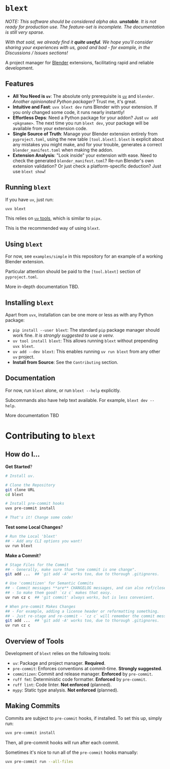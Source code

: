 # `blext`
_NOTE: This software should be considered alpha aka. **unstable**. It is not ready for production use. The feature-set is incomplete. The documentation is still very sparse._

_With that said, we already find it **quite useful**. We hope you'll consider sharing your experiences with us, good and bad - for example, in the Discussions / Issues sections!_

A project manager for [Blender](https://www.blender.org/) extensions, facilitating rapid and reliable development.



## Features
- **All You Need is `uv`**: The absolute only prerequisite is [`uv`](https://docs.astral.sh/uv/getting-started/installation/) and `blender`.
	_Another opinionated Python packager?_ Trust me, it's great.
- **Intuitive and Fast**: `uvx blext dev` runs Blender with your extension.
	If you only changed some code, it runs nearly instantly!
- **Effortless Deps**: Need a Python package for your addon?
	Just `uv add <pkgname>`.
	The next time you run `blext dev`, your package will be available from your extension code.
- **Single Source of Truth**: Manage your Blender extension entirely from `pyproject.toml`, using the new table `[tool.blext]`.
	`blext` is explicit about any mistakes you might make, and for your trouble, generates a correct `blender_manifest.toml` when making the addon.
- **Extension Analysis**: "Look inside" your extension with ease.
	Need to check the generated `blender_manifest.toml`?
	Re-run Blender's own extension validation?
	Or just check a platform-specific deduction?
	Just use `blext show`!

## Running `blext`
If you have `uv`, just run:
```bash
uvx blext
```

This relies on [`uv` tools](https://docs.astral.sh/uv/concepts/tools/), which is similar to `pipx`.

This is the recommended way of using `blext`.

## Using `blext`
For now, see `examples/simple` in this repository for an example of a working Blender extension.

Particular attention should be paid to the `[tool.blext]` section of `pyproject.toml`.

More in-depth documentation TBD.

## Installing `blext`
Apart from `uvx`, installation can be one more or less as with any Python package:

- `pip install --user blext`: The standard `pip` package manager should work fine. _It is strongly suggested to use a venv._
- `uv tool install blext`: This allows running `blext` without prepending `uvx blext`.
- `uv add --dev blext`: This enables running `uv run blext` from any other `uv` project.
- **Install from Source**: See the `Contributing` section.

## Documentation
For now, run `blext` alone, or run `blext --help` explicitly.

Subcommands also have help text available.
For example, `blext dev --help`.

More documentation TBD



# Contributing to `blext`
## How do I...
**Get Started**?
```bash
# Install uv.

# Clone the Repository
git clone URL
cd blext

# Install pre-commit hooks
uvx pre-commit install

# That's it! Change some code!
```

**Test some Local Changes**?
```bash
# Run the Local 'blext'
## - Add any CLI options you want!
uv run blext
```

**Make a Commit**?
```bash
# Stage Files for the Commit
## - Generally, make sure that "one commit is one change".
git add ...  ## 'git add -A' works too, due to thorough .gitignores.

# Use 'commitizen' for Semantic Commits
## - Commit messages **are** CHANGELOG messages, and can also ref/close issues.
## - So make them good! `cz c` makes that easy.
uv run cz c  ## 'git commit' always works, but is less convenient.

# When pre-commit Makes Changes
## - For example, adding a license header or reformatting something.
## - Just re-stage and re-commit - `cz c` will remember the commit message.
git add ...  ## 'git add -A' works too, due to thorough .gitignores.
uv run cz c
```

## Overview of Tools
Development of `blext` relies on the following tools:

- `uv`: Package and project manager. **Required**.
- `pre-commit`: Enforces conventions at commit-time. **Strongly suggested**.
- `commitizen`: Commit and release manager. **Enforced** by `pre-commit`.
- `ruff fmt`: Deterministic code formatter. **Enforced** by `pre-commit`.
- `ruff lint`: Code linter. **Not enforced** (planned).
- `mypy`: Static type analysis. **Not enforced** (planned).

## Making Commits
Commits are subject to `pre-commit` hooks, if installed.
To set this up, simply run:
```bash
uvx pre-commit install
```
Then, all pre-commit hooks will run after each commit.

Sometimes it's nice to run all of the `pre-commit` hooks manually:
```bash
uvx pre-commit run --all-files
```
